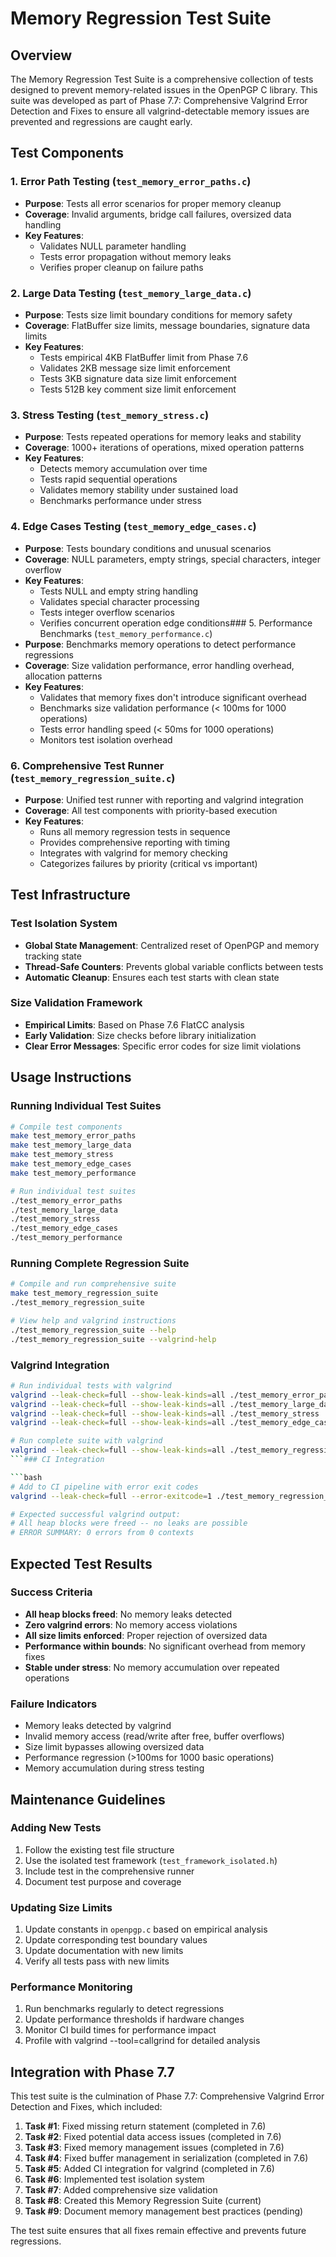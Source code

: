 # Memory Regression Test Suite

## Overview

The Memory Regression Test Suite is a comprehensive collection of tests designed to prevent memory-related issues in the OpenPGP C library. This suite was developed as part of Phase 7.7: Comprehensive Valgrind Error Detection and Fixes to ensure all valgrind-detectable memory issues are prevented and regressions are caught early.

## Test Components

### 1. Error Path Testing (`test_memory_error_paths.c`)
- **Purpose**: Tests all error scenarios for proper memory cleanup
- **Coverage**: Invalid arguments, bridge call failures, oversized data handling
- **Key Features**:
  - Validates NULL parameter handling
  - Tests error propagation without memory leaks
  - Verifies proper cleanup on failure paths

### 2. Large Data Testing (`test_memory_large_data.c`)
- **Purpose**: Tests size limit boundary conditions for memory safety
- **Coverage**: FlatBuffer size limits, message boundaries, signature data limits
- **Key Features**:
  - Tests empirical 4KB FlatBuffer limit from Phase 7.6
  - Validates 2KB message size limit enforcement
  - Tests 3KB signature data size limit enforcement
  - Tests 512B key comment size limit enforcement

### 3. Stress Testing (`test_memory_stress.c`)
- **Purpose**: Tests repeated operations for memory leaks and stability
- **Coverage**: 1000+ iterations of operations, mixed operation patterns
- **Key Features**:
  - Detects memory accumulation over time
  - Tests rapid sequential operations
  - Validates memory stability under sustained load
  - Benchmarks performance under stress

### 4. Edge Cases Testing (`test_memory_edge_cases.c`)
- **Purpose**: Tests boundary conditions and unusual scenarios
- **Coverage**: NULL parameters, empty strings, special characters, integer overflow
- **Key Features**:
  - Tests NULL and empty string handling
  - Validates special character processing
  - Tests integer overflow scenarios
  - Verifies concurrent operation edge conditions### 5. Performance Benchmarks (`test_memory_performance.c`)
- **Purpose**: Benchmarks memory operations to detect performance regressions
- **Coverage**: Size validation performance, error handling overhead, allocation patterns
- **Key Features**:
  - Validates that memory fixes don't introduce significant overhead
  - Benchmarks size validation performance (< 100ms for 1000 operations)
  - Tests error handling speed (< 50ms for 1000 operations)
  - Monitors test isolation overhead

### 6. Comprehensive Test Runner (`test_memory_regression_suite.c`)
- **Purpose**: Unified test runner with reporting and valgrind integration
- **Coverage**: All test components with priority-based execution
- **Key Features**:
  - Runs all memory regression tests in sequence
  - Provides comprehensive reporting with timing
  - Integrates with valgrind for memory checking
  - Categorizes failures by priority (critical vs important)

## Test Infrastructure

### Test Isolation System
- **Global State Management**: Centralized reset of OpenPGP and memory tracking state
- **Thread-Safe Counters**: Prevents global variable conflicts between tests
- **Automatic Cleanup**: Ensures each test starts with clean state

### Size Validation Framework
- **Empirical Limits**: Based on Phase 7.6 FlatCC analysis
- **Early Validation**: Size checks before library initialization
- **Clear Error Messages**: Specific error codes for size limit violations

## Usage Instructions

### Running Individual Test Suites

```bash
# Compile test components
make test_memory_error_paths
make test_memory_large_data  
make test_memory_stress
make test_memory_edge_cases
make test_memory_performance

# Run individual test suites
./test_memory_error_paths
./test_memory_large_data
./test_memory_stress
./test_memory_edge_cases
./test_memory_performance
```

### Running Complete Regression Suite

```bash
# Compile and run comprehensive suite
make test_memory_regression_suite
./test_memory_regression_suite

# View help and valgrind instructions
./test_memory_regression_suite --help
./test_memory_regression_suite --valgrind-help
```

### Valgrind Integration

```bash
# Run individual tests with valgrind
valgrind --leak-check=full --show-leak-kinds=all ./test_memory_error_paths
valgrind --leak-check=full --show-leak-kinds=all ./test_memory_large_data
valgrind --leak-check=full --show-leak-kinds=all ./test_memory_stress
valgrind --leak-check=full --show-leak-kinds=all ./test_memory_edge_cases

# Run complete suite with valgrind
valgrind --leak-check=full --show-leak-kinds=all ./test_memory_regression_suite
```### CI Integration

```bash
# Add to CI pipeline with error exit codes
valgrind --leak-check=full --error-exitcode=1 ./test_memory_regression_suite

# Expected successful valgrind output:
# All heap blocks were freed -- no leaks are possible
# ERROR SUMMARY: 0 errors from 0 contexts
```

## Expected Test Results

### Success Criteria
- **All heap blocks freed**: No memory leaks detected
- **Zero valgrind errors**: No memory access violations
- **All size limits enforced**: Proper rejection of oversized data
- **Performance within bounds**: No significant overhead from memory fixes
- **Stable under stress**: No memory accumulation over repeated operations

### Failure Indicators
- Memory leaks detected by valgrind
- Invalid memory access (read/write after free, buffer overflows)
- Size limit bypasses allowing oversized data
- Performance regression (>100ms for 1000 basic operations)
- Memory accumulation during stress testing

## Maintenance Guidelines

### Adding New Tests
1. Follow the existing test file structure
2. Use the isolated test framework (`test_framework_isolated.h`)
3. Include test in the comprehensive runner
4. Document test purpose and coverage

### Updating Size Limits
1. Update constants in `openpgp.c` based on empirical analysis
2. Update corresponding test boundary values
3. Update documentation with new limits
4. Verify all tests pass with new limits

### Performance Monitoring
1. Run benchmarks regularly to detect regressions
2. Update performance thresholds if hardware changes
3. Monitor CI build times for performance impact
4. Profile with valgrind --tool=callgrind for detailed analysis

## Integration with Phase 7.7

This test suite is the culmination of Phase 7.7: Comprehensive Valgrind Error Detection and Fixes, which included:

1. **Task #1**: Fixed missing return statement (completed in 7.6)
2. **Task #2**: Fixed potential data access issues (completed in 7.6) 
3. **Task #3**: Fixed memory management issues (completed in 7.6)
4. **Task #4**: Fixed buffer management in serialization (completed in 7.6)
5. **Task #5**: Added CI integration for valgrind (completed in 7.6)
6. **Task #6**: Implemented test isolation system
7. **Task #7**: Added comprehensive size validation
8. **Task #8**: Created this Memory Regression Suite (current)
9. **Task #9**: Document memory management best practices (pending)

The test suite ensures that all fixes remain effective and prevents future regressions.